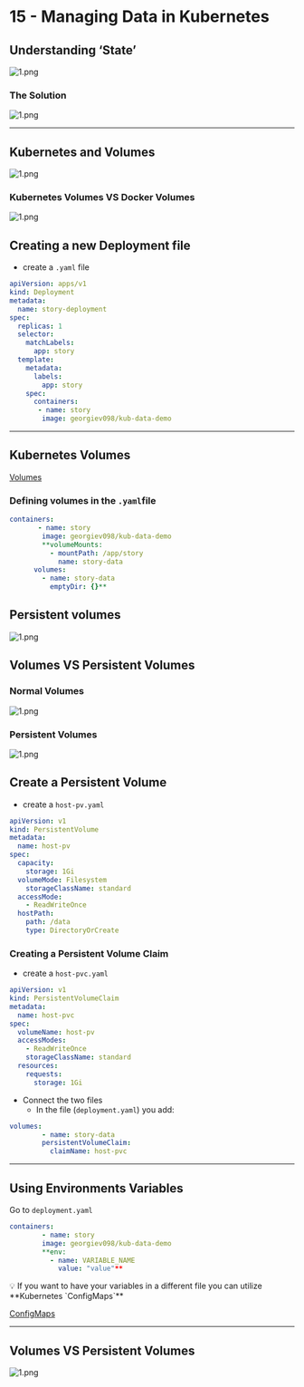 # 15 - Managing Data in Kubernetes

## Understanding ‘State’

![1.png](15%20-%20Managing%20Data%20in%20Kubernetes%20b51425d2b47140efa62781c665753a36/1.png)

### The Solution

![1.png](15%20-%20Managing%20Data%20in%20Kubernetes%20b51425d2b47140efa62781c665753a36/1%201.png)

---

## Kubernetes and Volumes

![1.png](15%20-%20Managing%20Data%20in%20Kubernetes%20b51425d2b47140efa62781c665753a36/1%202.png)

### Kubernetes Volumes VS Docker Volumes

![1.png](15%20-%20Managing%20Data%20in%20Kubernetes%20b51425d2b47140efa62781c665753a36/1%203.png)

## Creating a new Deployment file

- create a `.yaml` file

```yaml
apiVersion: apps/v1
kind: Deployment
metadata:
  name: story-deployment
spec:
  replicas: 1
  selector:
    matchLabels:
      app: story
  template:
    metadata:
      labels:
        app: story
    spec:
      containers:
       - name: story
        image: georgiev098/kub-data-demo
```

---

## Kubernetes Volumes

[Volumes](https://kubernetes.io/docs/concepts/storage/volumes/)

### Defining volumes in the `.yaml`file

```yaml
containers:
       - name: story
        image: georgiev098/kub-data-demo
        **volumeMounts:
          - mountPath: /app/story
            name: story-data
      volumes:
        - name: story-data
          emptyDir: {}**
```

## Persistent volumes

![1.png](15%20-%20Managing%20Data%20in%20Kubernetes%20b51425d2b47140efa62781c665753a36/1%204.png)

## Volumes VS Persistent Volumes

### Normal Volumes

![1.png](15%20-%20Managing%20Data%20in%20Kubernetes%20b51425d2b47140efa62781c665753a36/1%205.png)

### Persistent Volumes

![1.png](15%20-%20Managing%20Data%20in%20Kubernetes%20b51425d2b47140efa62781c665753a36/1%206.png)

## Create a Persistent Volume

- create a `host-pv.yaml`

```yaml
apiVersion: v1
kind: PersistentVolume
metadata:
  name: host-pv
spec:
  capacity:
    storage: 1Gi
  volumeMode: Filesystem
	storageClassName: standard
  accessMode:
    - ReadWriteOnce
  hostPath:
    path: /data
    type: DirectoryOrCreate
```

### Creating a Persistent Volume Claim

- create a `host-pvc.yaml`

```yaml
apiVersion: v1
kind: PersistentVolumeClaim
metadata:
  name: host-pvc
spec:
  volumeName: host-pv
  accessModes:
    - ReadWriteOnce
	storageClassName: standard
  resources:
    requests:
      storage: 1Gi
```

- Connect the two files
    - In the file (`deployment.yaml`) you add:

```yaml
volumes:
        - name: story-data
        persistentVolumeClaim:
          claimName: host-pvc
```

---

## Using Environments Variables

Go to `deployment.yaml`

```yaml
containers:
        - name: story
        image: georgiev098/kub-data-demo
        **env:
          - name: VARIABLE_NAME
            value: "value"**
```

<aside>
💡 If you want to have your variables in a different file you can utilize **Kubernetes `ConfigMaps`**

</aside>

[ConfigMaps](https://kubernetes.io/docs/concepts/configuration/configmap/)

---

## Volumes VS Persistent Volumes

![1.png](15%20-%20Managing%20Data%20in%20Kubernetes%20b51425d2b47140efa62781c665753a36/1%207.png)